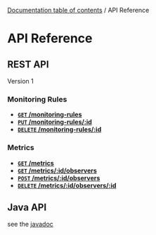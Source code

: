 [Documentation table of contents](TOC.md) / API Reference

# API Reference

## REST API

Version 1

### Monitoring Rules

- **[<code>GET</code> /monitoring-rules](rest/monitoring-rules/GET-monitoring-rules.md)**
- **[<code>PUT</code> /monitoring-rules/:id](rest/monitoring-rules/PUT-monitoring-rules-id.md)**
- **[<code>DELETE</code> /monitoring-rules/:id](rest/monitoring-rules/DELETE-monitoring-rules-id.md)**

### Metrics

- **[<code>GET</code> /metrics](rest/metrics/GET-metrics.md)**
- **[<code>GET</code> /metrics/:id/observers](rest/metrics/GET-metrics-id-observers.md)**
- **[<code>POST</code> /metrics/:id/observers](rest/metrics/POST-metrics-id-observers.md)**
- **[<code>DELETE</code> /metrics/:id/observers/:id](rest/metrics/DELETE-metrics-id-observers-id.md)**

## Java API

see the [javadoc](http://deib-polimi.github.io/modaclouds-monitoring-manager/)